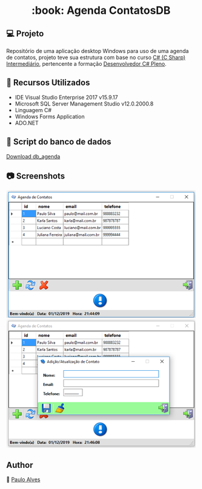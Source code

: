 <h1 align="center">:book: Agenda ContatosDB</h1>

## :computer: Projeto 
Repositório de uma aplicação desktop Windows para uso de uma agenda de contatos, projeto teve sua estrutura com base no curso [C# (C Sharp) Intermediário](https://www.treinaweb.com.br/curso/csharp-intermediario), 
pertencente a formação [Desenvolvedor C# Pleno](https://www.treinaweb.com.br/formacao/desenvolvedor-c-pleno).

## :wrench: Recursos Utilizados
- IDE Visual Studio Enterprise 2017 v15.9.17
- Microsoft SQL Server Management Studio v12.0.2000.8
- Linguagem C#
- Windows Forms Application
- ADO.NET
## :floppy_disk: Script do banco de dados
[Download db_agenda](https://drive.google.com/file/d/0ByVV6qCxb8YQcFc3cnh3dUNydkh6LWU1VFJNdDBGYms5LXF3/view)

## :camera: Screenshots
![screenshot1](https://github.com/PauloAlves8039/Projeto-Agenda-ContatosDB/blob/master/AgendaContatos/Resources/screenshot1.png)
![screenshot2](https://github.com/PauloAlves8039/Projeto-Agenda-ContatosDB/blob/master/AgendaContatos/Resources/screenshot2.png)

## Author
:boy: [Paulo Alves](https://github.com/PauloAlves8039)

